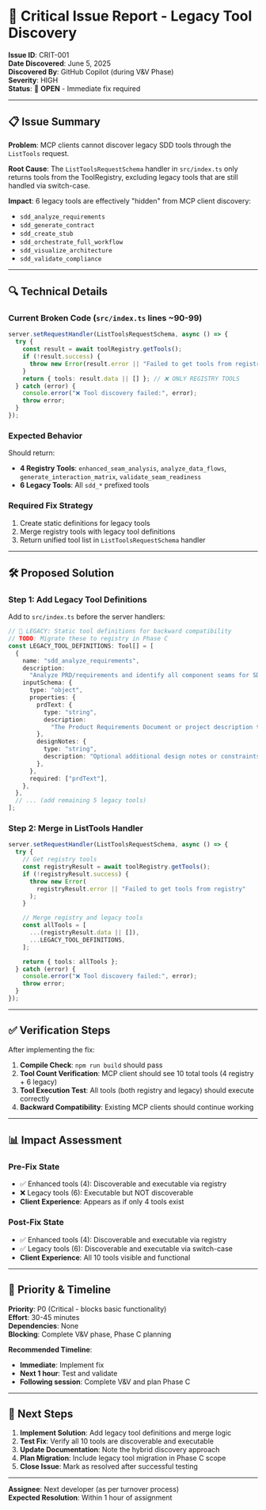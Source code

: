 # 🚨 Critical Issue Report - Legacy Tool Discovery

**Issue ID**: CRIT-001  
**Date Discovered**: June 5, 2025  
**Discovered By**: GitHub Copilot (during V&V Phase)  
**Severity**: HIGH  
**Status**: 🔴 **OPEN** - Immediate fix required

---

## 📋 **Issue Summary**

**Problem**: MCP clients cannot discover legacy SDD tools through the `ListTools` request.

**Root Cause**: The `ListToolsRequestSchema` handler in `src/index.ts` only returns tools from the ToolRegistry, excluding legacy tools that are still handled via switch-case.

**Impact**: 6 legacy tools are effectively "hidden" from MCP client discovery:

- `sdd_analyze_requirements`
- `sdd_generate_contract`
- `sdd_create_stub`
- `sdd_orchestrate_full_workflow`
- `sdd_visualize_architecture`
- `sdd_validate_compliance`

---

## 🔍 **Technical Details**

### **Current Broken Code** (`src/index.ts` lines ~90-99)

```typescript
server.setRequestHandler(ListToolsRequestSchema, async () => {
  try {
    const result = await toolRegistry.getTools();
    if (!result.success) {
      throw new Error(result.error || "Failed to get tools from registry");
    }
    return { tools: result.data || [] }; // ❌ ONLY REGISTRY TOOLS
  } catch (error) {
    console.error("❌ Tool discovery failed:", error);
    throw error;
  }
});
```

### **Expected Behavior**

Should return:

- **4 Registry Tools**: `enhanced_seam_analysis`, `analyze_data_flows`, `generate_interaction_matrix`, `validate_seam_readiness`
- **6 Legacy Tools**: All `sdd_*` prefixed tools

### **Required Fix Strategy**

1. Create static definitions for legacy tools
2. Merge registry tools with legacy tool definitions
3. Return unified tool list in `ListToolsRequestSchema` handler

---

## 🛠️ **Proposed Solution**

### **Step 1: Add Legacy Tool Definitions**

Add to `src/index.ts` before the server handlers:

```typescript
// 🔧 LEGACY: Static tool definitions for backward compatibility
// TODO: Migrate these to registry in Phase C
const LEGACY_TOOL_DEFINITIONS: Tool[] = [
  {
    name: "sdd_analyze_requirements",
    description:
      "Analyze PRD/requirements and identify all component seams for SDD implementation",
    inputSchema: {
      type: "object",
      properties: {
        prdText: {
          type: "string",
          description:
            "The Product Requirements Document or project description text",
        },
        designNotes: {
          type: "string",
          description: "Optional additional design notes or constraints",
        },
      },
      required: ["prdText"],
    },
  },
  // ... (add remaining 5 legacy tools)
];
```

### **Step 2: Merge in ListTools Handler**

```typescript
server.setRequestHandler(ListToolsRequestSchema, async () => {
  try {
    // Get registry tools
    const registryResult = await toolRegistry.getTools();
    if (!registryResult.success) {
      throw new Error(
        registryResult.error || "Failed to get tools from registry"
      );
    }

    // Merge registry and legacy tools
    const allTools = [
      ...(registryResult.data || []),
      ...LEGACY_TOOL_DEFINITIONS,
    ];

    return { tools: allTools };
  } catch (error) {
    console.error("❌ Tool discovery failed:", error);
    throw error;
  }
});
```

---

## ✅ **Verification Steps**

After implementing the fix:

1. **Compile Check**: `npm run build` should pass
2. **Tool Count Verification**: MCP client should see 10 total tools (4 registry + 6 legacy)
3. **Tool Execution Test**: All tools (both registry and legacy) should execute correctly
4. **Backward Compatibility**: Existing MCP clients should continue working

---

## 📊 **Impact Assessment**

### **Pre-Fix State**

- ✅ Enhanced tools (4): Discoverable and executable via registry
- ❌ Legacy tools (6): Executable but NOT discoverable
- **Client Experience**: Appears as if only 4 tools exist

### **Post-Fix State**

- ✅ Enhanced tools (4): Discoverable and executable via registry
- ✅ Legacy tools (6): Discoverable and executable via switch-case
- **Client Experience**: All 10 tools visible and functional

---

## 🎯 **Priority & Timeline**

**Priority**: P0 (Critical - blocks basic functionality)  
**Effort**: 30-45 minutes  
**Dependencies**: None  
**Blocking**: Complete V&V phase, Phase C planning

**Recommended Timeline**:

- **Immediate**: Implement fix
- **Next 1 hour**: Test and validate
- **Following session**: Complete V&V and plan Phase C

---

## 📝 **Next Steps**

1. **Implement Solution**: Add legacy tool definitions and merge logic
2. **Test Fix**: Verify all 10 tools are discoverable and executable
3. **Update Documentation**: Note the hybrid discovery approach
4. **Plan Migration**: Include legacy tool migration in Phase C scope
5. **Close Issue**: Mark as resolved after successful testing

---

**Assignee**: Next developer (as per turnover process)  
**Expected Resolution**: Within 1 hour of assignment
